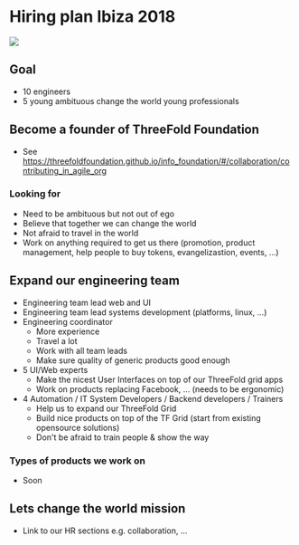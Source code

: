 # Hiring plan Ibiza 2018

![](https://images.unsplash.com/photo-1504257365157-1496a50d48f2?ixlib=rb-0.3.5&ixid=eyJhcHBfaWQiOjEyMDd9&s=cd9045b6436e90624f908f6ede529f97&auto=format&fit=crop&w=1500&q=80)

## Goal

- 10 engineers
- 5 young ambituous change the world young professionals

## Become a founder of ThreeFold Foundation

- See https://threefoldfoundation.github.io/info_foundation/#/collaboration/contributing_in_agile_org

### Looking for

- Need to be ambituous but not out of ego
- Believe that together we can change the world
- Not afraid to travel in the world
- Work on anything required to get us there (promotion, product management, help people to buy tokens, evangelizastion, events, ...)

## Expand our engineering team


- Engineering team lead web and UI
- Engineering team lead systems development (platforms, linux, ...)
- Engineering coordinator 
    - More experience
    - Travel a lot
    - Work with all team leads
    - Make sure quality of generic products good enough
- 5 UI/Web experts
    - Make the nicest User Interfaces on top of our ThreeFold grid apps
    - Work on products replacing Facebook, ... (needs to be ergonomic)
- 4 Automation / IT System Developers / Backend developers / Trainers
    - Help us to expand our ThreeFold Grid
    - Build nice products on top of the TF Grid (start from existing opensource solutions)
    - Don't be afraid to train people & show the way

### Types of products we work on

- Soon

## Lets change the world mission

- Link to our HR sections e.g. collaboration, ...
